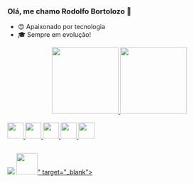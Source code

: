 ### Olá, me chamo Rodolfo Bortolozo 👋

- 😍 Apaixonado por tecnologia
- 🎓 Sempre em evolução!

<div align="center">
  <a href="https://github.com/rodolfobortolozo">
  <img height="150em" src="https://github-readme-stats.vercel.app/api?username=rodolfobortolozo&show_icons=true&theme=cobalt&include_all_commits=true&count_private=true"/>
  <img height="150em" src="https://github-readme-stats.vercel.app/api/top-langs/?username=rodolfobortolozo&layout=compact&langs_count=7&theme=cobalt"/>
</div>
 
 <div style="display: inline_block"><br>
  <img src="https://cdn.jsdelivr.net/gh/devicons/devicon/icons/angularjs/angularjs-original.svg" height="36" width="36" />   
  <img src="https://cdn.jsdelivr.net/gh/devicons/devicon/icons/oracle/oracle-original.svg" height="36" width="36" />
  <img src="https://cdn.jsdelivr.net/gh/devicons/devicon/icons/vscode/vscode-original.svg" height="36" width="36" />  
  <img src="https://cdn.jsdelivr.net/gh/devicons/devicon/icons/javascript/javascript-original.svg" height="36" width="36" />
  <img src="https://cdn.jsdelivr.net/gh/devicons/devicon/icons/python/python-original.svg" height="36" width="36"/>
 </div>
  
  ##

<div> 
  <a href = "mailto:rodolfobortolozo@gmail.com"><img src="https://img.shields.io/badge/-Outlook-%23333?style=for-the-badge&logo=outlook&logoColor=white" target="_blank"></a>
  <a href="https://www.linkedin.com/in/rodolfobortolozo/" target="_blank"><img src="<img src="https://cdn.jsdelivr.net/gh/devicons/devicon/icons/linkedin/linkedin-original-wordmark.svg" height="48" width="48" />" target="_blank"></a> 
  

  
</div>

